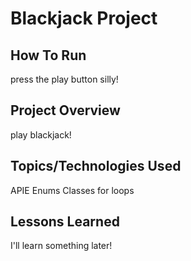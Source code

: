 # Blackjack Project

## How To Run
press the play button silly!

## Project Overview
play blackjack!

## Topics/Technologies Used
APIE
Enums
Classes
for loops

## Lessons Learned
I'll learn something later!